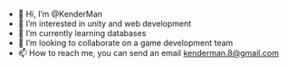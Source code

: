 - 👋 Hi, I’m @KenderMan
- 👀 I’m interested in unity and web development
- 🌱 I’m currently learning databases
- 💞️ I’m looking to collaborate on a game development team
- 📫 How to reach me, you can send an email kenderman.8@gmail.com

<!---
KenderMan/KenderMan is a ✨ special ✨ repository because its `README.md` (this file) appears on your GitHub profile.
You can click the Preview link to take a look at your changes.
--->

